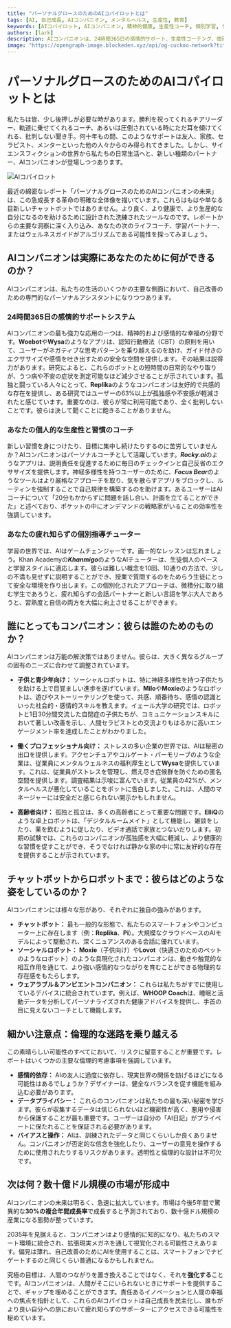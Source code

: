 ```yaml
---
title: "パーソナルグロースのためのAIコパイロットとは"
tags: [AI, 自己成長, AIコンパニオン, メンタルヘルス, 生産性, 教育]
keywords: [AIコパイロット, AIコンパニオン, 精神的健康, 生産性コーチ, 個別学習, 倫理的AI]
authors: [lark]
description: AIコンパニオンは、24時間365日の感情的サポート、生産性コーチング、個別指導を提供することで、自己成長を変革しています。これらのツールがメンタルヘルス、教育、プロフェッショナルな生活をどのように再構築し、倫理的考慮事項をどのように乗り越えているかを探ります。
image: "https://opengraph-image.blockeden.xyz/api/og-cuckoo-network?title=%E3%83%91%E3%83%BC%E3%82%BD%E3%83%8A%E3%83%AB%E3%82%B0%E3%83%AD%E3%83%BC%E3%82%B9%E3%81%AE%E3%81%9F%E3%82%81%E3%81%AEAI%E3%82%B3%E3%83%91%E3%82%A4%E3%83%AD%E3%83%83%E3%83%88%E3%81%A8%E3%81%AF"
---
```


# パーソナルグロースのためのAIコパイロットとは

私たちは皆、少し後押しが必要な時があります。勝利を祝ってくれるチアリーダー、軌道に乗せてくれるコーチ、あるいは圧倒されている時にただ耳を傾けてくれる、批判しない聞き手。何十年もの間、このようなサポートは友人、家族、セラピスト、メンターといった他の人々からのみ得られてきました。しかし、サイエンスフィクションの世界から私たちの日常生活へと、新しい種類のパートナー、AIコンパニオンが登場しつつあります。

![AIコパイロット](https://opengraph-image.blockeden.xyz/api/og-cuckoo-network?title=%E3%83%91%E3%83%BC%E3%82%BD%E3%83%8A%E3%83%AB%E3%82%B0%E3%83%AD%E3%83%BC%E3%82%B9%E3%81%AE%E3%81%9F%E3%82%81%E3%81%AEAI%E3%82%B3%E3%83%91%E3%82%A4%E3%83%AD%E3%83%83%E3%83%88%E3%81%A8%E3%81%AF)

最近の綿密なレポート「パーソナルグロースのためのAIコンパニオンの未来」は、この急成長する革命の明確な全体像を描いています。これらはもはや単なる目新しいチャットボットではありません。より良く、より健康で、より生産的な自分になるのを助けるために設計された洗練されたツールなのです。レポートからの主要な洞察に深く入り込み、あなたの次のライフコーチ、学習パートナー、またはウェルネスガイドがアルゴリズムである可能性を探ってみましょう。

## AIコンパニオンは実際にあなたのために何ができるのか？

AIコンパニオンは、私たちの生活のいくつかの主要な側面において、自己改善のための専門的なパーソナルアシスタントになりつつあります。

### 24時間365日の感情的サポートシステム

AIコンパニオンの最も強力な応用の一つは、精神的および感情的な幸福の分野です。**Woebot**や**Wysa**のようなアプリは、認知行動療法（CBT）の原則を用いて、ユーザーがネガティブな思考パターンを乗り越えるのを助け、ガイド付きのエクササイズや感情を吐き出すための安全な空間を提供します。その結果は説得力があります。研究によると、これらのボットとの短時間の日常的なやり取りが、うつ病や不安の症状を測定可能なほど減少させることが示されています。孤独と闘っている人々にとって、**Replika**のようなコンパニオンは友好的で共感的な存在を提供し、ある研究ではユーザーの63%以上が孤独感や不安感が軽減されたと感じています。重要なのは、彼らが常に利用可能であり、全く批判しないことです。彼らは決して聞くことに飽きることがありません。

### あなたの個人的な生産性と習慣のコーチ

新しい習慣を身につけたり、目標に集中し続けたりするのに苦労していませんか？AIコンパニオンはパーソナルコーチとして活躍しています。***Rocky.ai***のようなアプリは、説明責任を促進するために毎日のチェックインと自己反省のエクササイズを提供します。神経多様性を持つユーザーのために、***Focus Bear***のようなツールはより厳格なアプローチを取り、気を散らすアプリをブロックし、ルーティンを強制することで自己規律を構築するのを助けます。あるユーザーはAIコーチについて「20分もかからずに問題を話し合い、計画を立てることができた」と述べており、ポケットの中にオンデマンドの戦略家がいることの効率性を強調しています。

### あなたの疲れ知らずの個別指導チューター

学習の世界では、AIはゲームチェンジャーです。画一的なレッスンは忘れましょう。Khan Academyの***Khanmigo***のようなAIチューターは、生徒個人のペースと学習スタイルに適応します。彼らは難しい概念を10回、10通りの方法で、少しの不満も見せずに説明することができ、授業で質問するのをためらう生徒にとって安全な環境を作り出します。この個別化されたアプローチは、微積分に取り組む学生であろうと、疲れ知らずの会話パートナーと新しい言語を学ぶ大人であろうと、習熟度と自信の両方を大幅に向上させることができます。

## 誰にとってもコンパニオン：彼らは誰のためのものか？

AIコンパニオンは万能の解決策ではありません。彼らは、大きく異なるグループの固有のニーズに合わせて調整されています。

*   **子供と青少年向け：** ソーシャルロボットは、特に神経多様性を持つ子供たちを助ける上で目覚ましい進歩を遂げています。**Milo**や**Moxie**のようなロボットは、遊びやストーリーテリングを使って、共感、順番待ち、感情の認識といった社会的・感情的スキルを教えます。イェール大学の研究では、ロボットと1日30分間交流した自閉症の子供たちが、コミュニケーションスキルにおいて著しい改善を示し、人間セラピストとの交流よりもはるかに高いエンゲージメント率を達成したことがわかりました。

*   **働くプロフェッショナル向け：** ストレスの多い企業の世界では、AIは秘密の出口を提供します。アクセンチュアやコルゲート・パーモリーブのような企業は、従業員にメンタルウェルネスの福利厚生として**Wysa**を提供しています。これは、従業員がストレスを管理し、燃え尽き症候群を防ぐための匿名空間を提供します。調査結果は示唆に富んでいます。従業員の42%が、メンタルヘルスが悪化していることをボットに告白しました。これは、人間のマネージャーには安全だと感じられない開示かもしれません。

*   **高齢者向け：** 孤独と孤立は、多くの高齢者にとって重要な問題です。**ElliQ**のような卓上ロボットは、「デジタルルームメイト」として機能し、雑談をしたり、薬を飲むように促したり、ビデオ通話で家族とつないだりします。初期の試験では、これらのコンパニオンが孤独感を大幅に軽減し、より健康的な習慣を促すことができ、そうでなければ静かな家の中に常に友好的な存在を提供することが示されています。

## チャットボットからロボットまで：彼らはどのような姿をしているのか？

AIコンパニオンには様々な形があり、それぞれに独自の強みがあります。

*   **チャットボット：** 最も一般的な形態で、私たちのスマートフォンやコンピューター上に存在します（例：**Replika**、**Pi**）。大規模なクラウドベースのAIモデルによって駆動され、深くニュアンスのある会話に優れています。
*   **ソーシャルロボット：** **Moxie**（子供向け）や**Lovot**（快適さのためのペットのようなロボット）のような具現化されたコンパニオンは、動きや触覚的な相互作用を通じて、より強い感情的なつながりを育むことができる物理的な存在感をもたらします。
*   **ウェアラブル＆アンビエントコンパニオン：** これらは私たちがすでに使用しているデバイスに統合されています。例えば、**WHOOP Coach**は、睡眠と活動データを分析してパーソナライズされた健康アドバイスを提供し、手首の目に見えないコーチとして機能します。

## 細かい注意点：倫理的な迷路を乗り越える

この素晴らしい可能性のすべてにおいて、リスクに留意することが重要です。レポートはいくつかの主要な倫理的考慮事項を強調しています。

*   **感情的依存：** AIの友人に過度に依存し、現実世界の関係を妨げるほどになる可能性はあるでしょうか？デザイナーは、健全なバランスを促す機能を組み込む必要があります。
*   **データプライバシー：** これらのコンパニオンは私たちの最も深い秘密を学びます。彼らが収集するデータは信じられないほど機密性が高く、悪用や侵害から保護することが最も重要です。ユーザーは自分の「AI日記」がプライベートに保たれることを保証される必要があります。
*   **バイアスと操作：** AIは、訓練されたデータと同じくらいしか良くありません。コンパニオンが否定的な信念を強化したり、ユーザーの意見を操作するために使用されたりするリスクがあります。透明性と倫理的な設計は不可欠です。

## 次は何？数十億ドル規模の市場が形成中

AIコンパニオンの未来は明るく、急速に拡大しています。市場は今後5年間で驚異的な**30%の複合年間成長率**で成長すると予測されており、数十億ドル規模の産業になる態勢が整っています。

2035年を見据えると、コンパニオンはより感情的に知的になり、私たちのスマート環境に統合され、拡張現実メガネを通して視覚化される可能性さえあります。偏見は薄れ、自己改善のためにAIを使用することは、スマートフォンでナビゲートするのと同じくらい普通になるかもしれません。

究極の目標は、人間のつながりを置き換えることではなく、それを**強化する**ことです。AIコンパニオンは、人間がそこにいられないときにサポートを提供することで、ギャップを埋めることができます。責任あるイノベーションと人間の幸福への焦点を指針として、これらのAIコパイロットは自己成長を民主化し、誰もがより良い自分への旅において疲れ知らずのサポーターにアクセスできる可能性を秘めています。